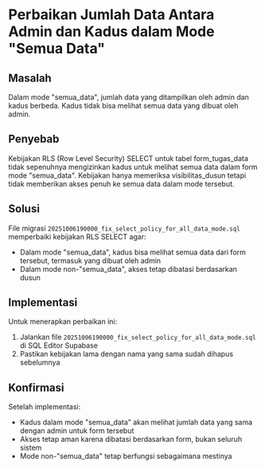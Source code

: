 # Perbaikan Jumlah Data Antara Admin dan Kadus dalam Mode "Semua Data"

## Masalah
Dalam mode "semua_data", jumlah data yang ditampilkan oleh admin dan kadus berbeda. Kadus tidak bisa melihat semua data yang dibuat oleh admin.

## Penyebab
Kebijakan RLS (Row Level Security) SELECT untuk tabel form_tugas_data tidak sepenuhnya mengizinkan kadus untuk melihat semua data dalam form mode "semua_data". Kebijakan hanya memeriksa visibilitas_dusun tetapi tidak memberikan akses penuh ke semua data dalam mode tersebut.

## Solusi
File migrasi `20251006190000_fix_select_policy_for_all_data_mode.sql` memperbaiki kebijakan RLS SELECT agar:
- Dalam mode "semua_data", kadus bisa melihat semua data dari form tersebut, termasuk yang dibuat oleh admin
- Dalam mode non-"semua_data", akses tetap dibatasi berdasarkan dusun

## Implementasi
Untuk menerapkan perbaikan ini:
1. Jalankan file `20251006190000_fix_select_policy_for_all_data_mode.sql` di SQL Editor Supabase
2. Pastikan kebijakan lama dengan nama yang sama sudah dihapus sebelumnya

## Konfirmasi
Setelah implementasi:
- Kadus dalam mode "semua_data" akan melihat jumlah data yang sama dengan admin untuk form tersebut
- Akses tetap aman karena dibatasi berdasarkan form, bukan seluruh sistem
- Mode non-"semua_data" tetap berfungsi sebagaimana mestinya
